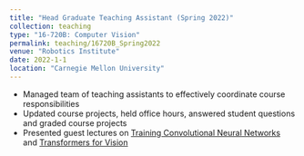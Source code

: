```yaml
---
title: "Head Graduate Teaching Assistant (Spring 2022)"
collection: teaching
type: "16-720B: Computer Vision"
permalink: teaching/16720B_Spring2022
venue: "Robotics Institute"
date: 2022-1-1
location: "Carnegie Mellon University"
---
```


* Managed team of teaching assistants to effectively coordinate course responsibilities
* Updated course projects, held office hours, answered student questions and graded course projects
* Presented guest lectures on [Training Convolutional Neural Networks](https://docs.google.com/presentation/d/1OX1WiXBeN2VIcgynIduUXrwt9-ZBcfKz9eH6EzuMCG8/edit?usp=sharing) and [Transformers for Vision](https://docs.google.com/presentation/d/1Tzva2F1vdV_9UCz58XRMZmKFBphbyR30OwUXZr-rsks/edit?usp=sharing)